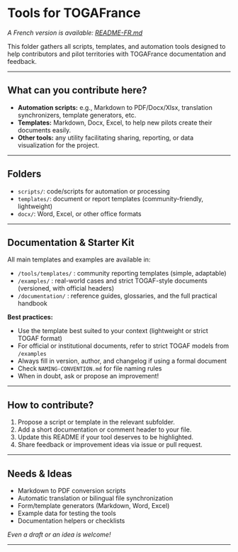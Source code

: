 # Tools for TOGAFrance

_A French version is available: [README-FR.md](./README-FR.md)_

This folder gathers all scripts, templates, and automation tools designed to help contributors and pilot territories with TOGAFrance documentation and feedback.

---

## What can you contribute here?

- **Automation scripts:** e.g., Markdown to PDF/Docx/Xlsx, translation synchronizers, template generators, etc.
- **Templates:** Markdown, Docx, Excel, to help new pilots create their documents easily.
- **Other tools:** any utility facilitating sharing, reporting, or data visualization for the project.

---

## Folders

- `scripts/`: code/scripts for automation or processing
- `templates/`: document or report templates (community-friendly, lightweight)
- `docx/`: Word, Excel, or other office formats

---

## Documentation & Starter Kit

All main templates and examples are available in:

- `/tools/templates/` : community reporting templates (simple, adaptable)
- `/examples/` : real-world cases and strict TOGAF-style documents (versioned, with official headers)
- `/documentation/` : reference guides, glossaries, and the full practical handbook

**Best practices:**
- Use the template best suited to your context (lightweight or strict TOGAF format)
- For official or institutional documents, refer to strict TOGAF models from `/examples`
- Always fill in version, author, and changelog if using a formal document
- Check `NAMING-CONVENTION.md` for file naming rules
- When in doubt, ask or propose an improvement!

---

## How to contribute?

1. Propose a script or template in the relevant subfolder.
2. Add a short documentation or comment header to your file.
3. Update this README if your tool deserves to be highlighted.
4. Share feedback or improvement ideas via issue or pull request.

---

## Needs & Ideas

- Markdown to PDF conversion scripts
- Automatic translation or bilingual file synchronization
- Form/template generators (Markdown, Word, Excel)
- Example data for testing the tools
- Documentation helpers or checklists

_Even a draft or an idea is welcome!_

---
